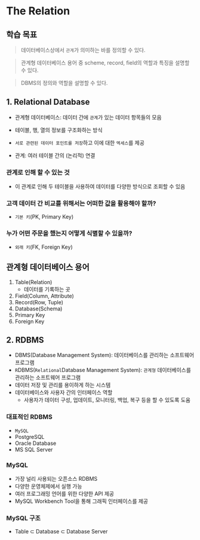 # The Relation

## 학습 목표

> 데이터베이스상에서 `관계`가 의미하는 바를 정의할 수 있다.

> 관계형 데이터베이스 용어 중 scheme, record, field의 역할과 특징을 설명할 수 있다.

> DBMS의 정의와 역할을 설명할 수 있다.

## 1. Relational Database
- 관계형 데이터베이스: 데이터 간에 `관계`가 있는 데이터 항목들의 모음
- 테이블, 행, 열의 정보를 구조화하는 방식
- `서로 관련된 데이터 포인트를 저장`하고 이에 대한 `엑세스`를 제공

- 관계: 여러 테이블 간의 (논리적) 연결

### 관계로 인해 할 수 있는 것
- 이 관계로 인해 두 테이블을 사용하여 데이터를 다양한 방식으로 조회할 수 있음

### 고객 데이터 간 비교를 위해서는 어떠한 값을 활용해야 할까?

- `기본 키`(PK, Primary Key)

### 누가 어떤 주문을 했는지 어떻게 식별할 수 있을까?

- `외래 키`(FK, Foreign Key)

## 관계형 데이터베이스 용어
1. Table(Relation)
    - 데이터를 기록하는 곳
2. Field(Column, Attribute)
3. Record(Row, Tuple)
4. Database(Schema)
5. Primary Key
6. Foreign Key

## 2. RDBMS

- DBMS(Database Management System): 데이터베이스를 관리하는 소프트웨어 프로그램
- `R`DBMS(`Relational`Database Management System): `관계형` 데이터베이스를 관리하는 소프트웨어 프로그램
- 데이터 저장 및 관리를 용이하게 하는 시스템
- 데이터베이스와 사용자 간의 인터페이스 역할
    - 사용자가 데이터 구성, 업데이트, 모니터링, 백업, 복구 등을 할 수 있도록 도움

### 대표적인 RDBMS
- `MySQL`
- PostgreSQL
- Oracle Database
- MS SQL Server

### MySQL
- 가장 널리 사용되는 오픈소스 RDBMS
- 다양한 운영체제에서 실행 가능
- 여러 프로그래밍 언어를 위한 다양한 API 제공
- MySQL Workbench Tool을 통해 그래픽 인터페이스를 제공

### MySQL 구조
- Table ⊂ Database ⊂ Database Server

